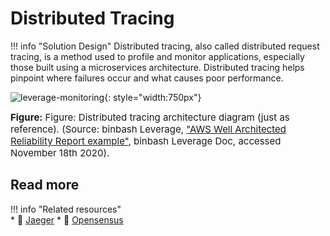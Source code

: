 # Distributed Tracing 

!!! info "Solution Design"
    Distributed tracing, also called distributed request tracing, is a method used to profile and monitor applications,
    especially those built using a microservices architecture. Distributed tracing helps pinpoint where failures occur
    and what causes poor performance.

![leverage-monitoring](../../../../assets/images/diagrams/monitoring-tracing.png "Leverage"){: style="width:750px"}
<figcaption style="font-size:15px">
<b>Figure:</b> Figure: Distributed tracing architecture diagram (just as reference).
(Source: binbash Leverage, 
<a href="https://drive.google.com/file/d/1KYZC-wTXn2PSVIEtikx9PFOwK2SoCxD8/view?usp=sharing">
"AWS Well Architected Reliability Report example"</a>,
binbash Leverage Doc, accessed November 18th 2020).
</figcaption>
 
## Read more
 
!!! info "Related resources"    
    * :ledger: [Jaeger](https://www.jaegertracing.io/) 
    * :ledger: [Opensensus](https://opencensus.io/)
